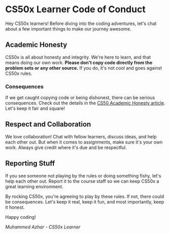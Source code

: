 # CS50x Learner Code of Conduct

Hey CS50x learners! Before diving into the coding adventures, let's chat about a few important things to make our journey awesome.

## Academic Honesty

CS50x is all about honesty and integrity. We're here to learn, and that means doing our own work. **Please don't copy code directly from the problem sets or any other source.** If you do, it's not cool and goes against CS50x rules.

### Consequences

If we get caught copying code or being dishonest, there can be serious consequences. Check out the details in the [CS50 Academic Honesty article](https://cs50.harvard.edu/x/2024/honesty/). Let's keep it fair and square!

## Respect and Collaboration

We love collaboration! Chat with fellow learners, discuss ideas, and help each other out. But when it comes to assignments, make sure it's your own work. Always give credit where it's due and be respectful.

## Reporting Stuff

If you see someone not playing by the rules or doing something fishy, let's help each other out. Report it to the course staff so we can keep CS50x a great learning environment.

By rocking CS50x, you're agreeing to play by these rules. If not, there could be consequences. Let's keep it real, keep it fun, and most importantly, keep it honest.

Happy coding!

*Muhammed Azhar - CS50x Learner*
